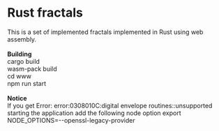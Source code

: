 # Rust fractals<br>
This is a set of implemented fractals implemented in Rust using web assembly.<br>
<br>
**Building**<br>
cargo build<br>
wasm-pack build<br>
cd www<br>
npm run start<br>
<br>
**Notice**<br>
If you get Error: error:0308010C:digital envelope routines::unsupported starting the application add the following node option
export NODE_OPTIONS=--openssl-legacy-provider
